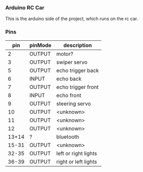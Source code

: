 ### Arduino RC Car
This is the arduino side of the project, which runs on the rc car.

### Pins

| pin   | pinMode | description          |
|-------|---------|----------------------|
| 2     | OUTPUT  | motor?               |
| 3     | OUTPUT  | swiper servo         |
| 5     | OUTPUT  | echo trigger back    |
| 6     | INPUT   | echo back            |
| 7     | OUTPUT  | echo trigger front   |
| 8     | INPUT   | echo front           |
| 9     | OUTPUT  | steering servo       |
| 10    | OUTPUT  | \<unknown>           |
| 11    | OUTPUT  | \<unknown>           |
| 12    | OUTPUT  | \<unknown>           |
| 13+14 | ?       | bluetooth            |
| 15-31 | OUTPUT  | \<unknown>           |
| 32-35 | OUTPUT  | left or right lights |
| 36-39 | OUTPUT  | right or left lights |
